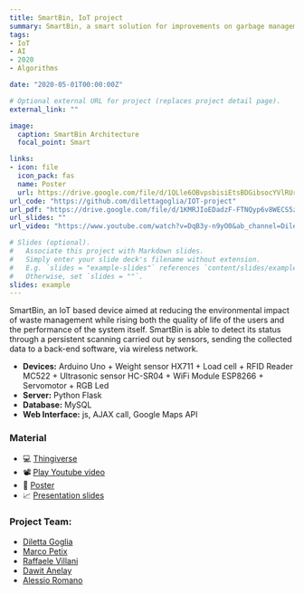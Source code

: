 ```yaml
---
title: SmartBin, IoT project 
summary: SmartBin, a smart solution for improvements on garbage management system. An intelligent bin that monitors itself.
tags:
- IoT
- AI
- 2020
- Algorithms

date: "2020-05-01T00:00:00Z"

# Optional external URL for project (replaces project detail page).
external_link: ""

image:
  caption: SmartBin Architecture
  focal_point: Smart

links:
- icon: file
  icon_pack: fas
  name: Poster
  url: https://drive.google.com/file/d/1QLle6OBvpsbisiEtsBDGibsocYVlRUrq/view?usp=sharing
url_code: "https://github.com/dilettagoglia/IOT-project"
url_pdf: "https://drive.google.com/file/d/1KMRJIoEDadzF-FTNQyp6v8WECS5zrA_O/view?usp=sharing"
url_slides: ""
url_video: "https://www.youtube.com/watch?v=DqB3y-n9yO0&ab_channel=DilettaGoglia"

# Slides (optional).
#   Associate this project with Markdown slides.
#   Simply enter your slide deck's filename without extension.
#   E.g. `slides = "example-slides"` references `content/slides/example-slides.md`.
#   Otherwise, set `slides = ""`.
slides: example
---
```

SmartBin, an IoT based device aimed at reducing the environmental impact of waste management while rising both the quality of life of the users and the performance of the system itself. SmartBin is able to detect its status through a persistent scanning carried out by sensors, sending the collected data to
a back-end software, via wireless network.

- **Devices:** Arduino Uno + Weight sensor HX711 + Load cell + RFID Reader MC522 + Ultrasonic sensor HC-SR04 + WiFi Module ESP8266 + Servomotor + RGB Led
- **Server:** Python Flask
- **Database:** MySQL
- **Web Interface:** js, AJAX call, Google Maps API

### Material
- 💻 [Thingiverse](https://www.thingiverse.com/thing:4377030)
- 📽 [Play Youtube video](https://www.youtube.com/watch?v=DqB3y-n9yO0&ab_channel=DilettaGoglia)
- 📃 [Poster](https://drive.google.com/file/d/1QLle6OBvpsbisiEtsBDGibsocYVlRUrq/view?usp=sharing)
- 📈 [Presentation slides](https://drive.google.com/file/d/1KMRJIoEDadzF-FTNQyp6v8WECS5zrA_O/view?usp=sharing)

### Project Team:
- [Diletta Goglia](https://github.com/dilettagoglia)
- [Marco Petix](https://github.com/marcopetix)
- [Raffaele Villani](https://github.com/vlnraf)
- [Dawit Anelay](https://github.com/dawitanelay)
- [Alessio Romano](https://github.com/alessio-romano)
